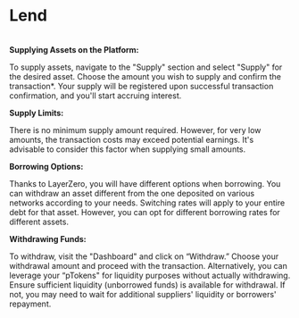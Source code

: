 # Lend

\
**Supplying Assets on the Platform:**

To supply assets, navigate to the "Supply" section and select "Supply" for the desired asset. Choose the amount you wish to supply and confirm the transaction\*. Your supply will be registered upon successful transaction confirmation, and you'll start accruing interest.

**Supply Limits:**

There is no minimum supply amount required. However, for very low amounts, the transaction costs may exceed potential earnings. It's advisable to consider this factor when supplying small amounts.

**Borrowing Options:**

Thanks to LayerZero, you will have different options when borrowing. You can withdraw an asset different from the one deposited on various networks according to your needs. Switching rates will apply to your entire debt for that asset. However, you can opt for different borrowing rates for different assets.

**Withdrawing Funds:**

To withdraw, visit the "Dashboard" and click on “Withdraw.” Choose your withdrawal amount and proceed with the transaction. Alternatively, you can leverage your “pTokens" for liquidity purposes without actually withdrawing. Ensure sufficient liquidity (unborrowed funds) is available for withdrawal. If not, you may need to wait for additional suppliers' liquidity or borrowers' repayment.
